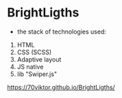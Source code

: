 # BrightLigths
* the stack of technologies used:
1) HTML
2) CSS (SCSS)
3) Adaptive layout
4) JS native
5) lib "Swiper.js"

https://70viktor.github.io/BrightLigths/
